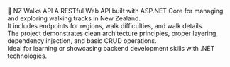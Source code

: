 🌿 NZ Walks API
A RESTful Web API built with ASP.NET Core for managing and exploring walking tracks in New Zealand. <br/>
It includes endpoints for regions, walk difficulties, and walk details. <br/>
The project demonstrates clean architecture principles, proper layering, dependency injection, and basic CRUD operations. <br/>
Ideal for learning or showcasing backend development skills with .NET technologies. <br/>
